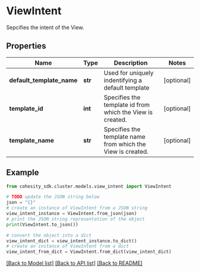 # ViewIntent

Sepcifies the intent of the View.

## Properties

Name | Type | Description | Notes
------------ | ------------- | ------------- | -------------
**default_template_name** | **str** | Used for uniquely indentifying a default template | [optional] 
**template_id** | **int** | Specifies the template id from which the View is created. | [optional] 
**template_name** | **str** | Specifies the template name from which the View is created. | [optional] 

## Example

```python
from cohesity_sdk.cluster.models.view_intent import ViewIntent

# TODO update the JSON string below
json = "{}"
# create an instance of ViewIntent from a JSON string
view_intent_instance = ViewIntent.from_json(json)
# print the JSON string representation of the object
print(ViewIntent.to_json())

# convert the object into a dict
view_intent_dict = view_intent_instance.to_dict()
# create an instance of ViewIntent from a dict
view_intent_from_dict = ViewIntent.from_dict(view_intent_dict)
```
[[Back to Model list]](../README.md#documentation-for-models) [[Back to API list]](../README.md#documentation-for-api-endpoints) [[Back to README]](../README.md)


